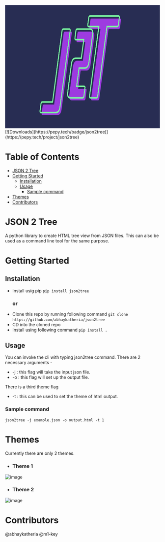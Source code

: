 
<img src="J2T.jpg" height=400px />
[![Downloads](https://pepy.tech/badge/json2tree)](https://pepy.tech/project/json2tree)

[](mdtoc)
# Table of Contents

* [JSON 2 Tree](#json-2-tree)
* [Getting Started](#getting-started)
	* [Installation](#installation)
	* [Usage](#usage)
		* [Sample command](#sample-command)
* [Themes](#themes)
* [Contributors](#contributors)
[](/mdtoc)


# JSON 2 Tree
A python library to create HTML tree view from JSON files.
This can also be used as a command line tool for the same purpose.
# Getting Started
## Installation
- Install usig pip `pip install json2tree`
	### or
- Clone this repo by running following command
    ``` git clone https://github.com/abhaykatheria/json2tree ```
- CD into the cloned repo
- Install using following command ``` pip install . ```

## Usage
You can invoke the cli with typing json2tree command.
There are 2 necessary arguments - 
- -j : this flag will take the input json file.
- -o : this flag will set up the output file.

There is a third theme flag 
- -t : this can be used to set the theme of html output.

### Sample command
``` json2tree -j example.json -o output.html -t 1 ```

# Themes
Currently there are only 2 themes.
- ### Theme 1
![image](https://user-images.githubusercontent.com/40055274/134461395-f738857d-a543-4a1b-8ab6-71d02e7c5e92.png)
- ### Theme 2
![image](https://user-images.githubusercontent.com/40055274/134461586-f5b071af-64d5-46e9-ba4d-946936ce34f7.png)

# Contributors
@abhaykatheria
@m1-key
